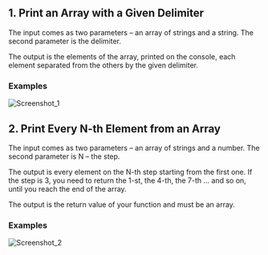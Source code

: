 <h2>1.	Print an Array with a Given Delimiter</h2>
<p>The input comes as two parameters – an array of strings and a string. The second parameter is the delimiter.</p>
<p>The output is the elements of the array, printed on the console, each element separated from the others by the given delimiter.</p>
<h3>Examples</h3>

![Screenshot_1](https://user-images.githubusercontent.com/73018624/179356859-35780ce4-8cac-4d09-ac25-7c7856733d61.jpg)

<h2>2.	Print Every N-th Element from an Array </h2>
<p>The input comes as two parameters – an array of strings and a number. The second parameter is N – the step.</p>
<p>The output is every element on the N-th step starting from the first one. If the step is 3, you need to return the 1-st, the 4-th, the 7-th … and so on, until you reach the end of the array. </p>
<p>The output is the return value of your function and must be an array.</p>
<h3>Examples</h3>

![Screenshot_2](https://user-images.githubusercontent.com/73018624/179389325-5c3a90ed-a75b-460a-8059-be75c992c6c3.jpg)

